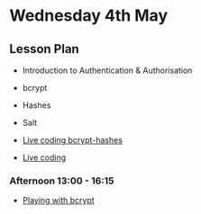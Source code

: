 # Wednesday 4th May

## Lesson Plan

+ Introduction to Authentication & Authorisation
+ bcrypt
+ Hashes
+ Salt

+ [Live coding bcrypt-hashes](https://github.com/GillesDCI/security-hashes-live-coding04-05)
+ [Live coding](https://github.com/GillesDCI/live-coding0405)

### Afternoon 13:00 - 16:15

+ [Playing with bcrypt](https://github.com/FrancoSpeziali/security-playing-with-bcrypt)
